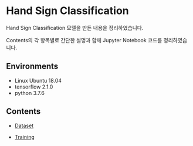 # Hand Sign Classification

Hand Sign Classification 모델을 만든 내용을 정리하였습니다.

Contents의 각 항목별로 간단한 설명과 함께 Jupyter Notebook 코드를 정리하였습니다.



## Environments

- Linux Ubuntu 18.04
- tensorflow 2.1.0
- python 3.7.6



## Contents

- [Dataset](./dataset)

- [Training](./training)